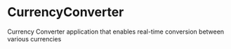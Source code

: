 # CurrencyConverter
Currency Converter application that enables real-time conversion between various currencies
